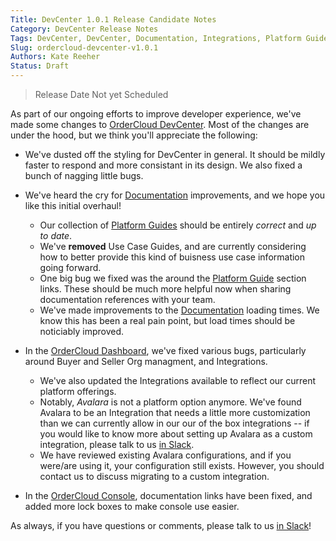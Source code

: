 ```yaml
---
Title: DevCenter 1.0.1 Release Candidate Notes
Category: DevCenter Release Notes
Tags: DevCenter, DevCenter, Documentation, Integrations, Platform Guides, API Reference
Slug: ordercloud-devcenter-v1.0.1
Authors: Kate Reeher
Status: Draft
---
```


> Release Date Not yet Scheduled

As part of our ongoing efforts to improve developer experience, we've made some changes to [OrderCloud DevCenter](). Most of the changes are under the hood, but we think you'll appreciate the following:

- We've dusted off the styling for DevCenter in general. It should be mildly faster to respond and more consistant in its design. We also fixed a bunch of nagging little bugs.

- We've heard the cry for [Documentation]() improvements, and we hope you like this initial overhaul!
    + Our collection of [Platform Guides]() should be entirely *correct* and *up to date*. 
    + We've **removed** Use Case Guides, and are currently considering how to better provide this kind of buisness use case information going forward. 
    + One big bug we fixed was the around the [Platform Guide]() section links. These should be much more helpful now when sharing documentation references with your team.
    + We've made improvements to the [Documentation]() loading times. We know this has been a real pain point, but load times should be noticiably improved.

- In the [OrderCloud Dashboard](), we've fixed various bugs, particularly around Buyer and Seller Org managment, and Integrations. 
    + We've also updated the Integrations available to reflect our current platform offerings. 
    + Notably, *Avalara* is not a platform option anymore. We've found Avalara to be an Integration that needs a little more customization than we can currently allow in our our of the box integrations -- if you would like to know more about setting up Avalara as a custom integration, please talk to us [in Slack](). 
    + We have reviewed existing Avalara configurations, and if you were/are using it, your configuration still exists. However, you should contact us to discuss migrating to a custom integration.

- In the [OrderCloud Console](), documentation links have been fixed, and added more lock boxes to make console use easier.

As always, if you have questions or comments, please talk to us [in Slack]()! 